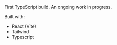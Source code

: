 First TypeScript build. An ongoing work in progress.

Built with:
- React (Vite)
- Tailwind
- Typescript

